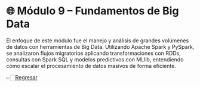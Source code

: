 # 🌐 Módulo 9 – Fundamentos de Big Data

El enfoque de este módulo fue el manejo y análisis de grandes volúmenes de datos con herramientas de Big Data. Utilizando Apache Spark y PySpark, se analizaron flujos migratorios aplicando transformaciones con RDDs, consultas con Spark SQL y modelos predictivos con MLlib, entendiendo cómo escalar el procesamiento de datos masivos de forma eficiente.

👉🏻[Regresar](https://github.com/AncorethaX/Portafolio-Bootcamp-Ciencia-de-Datos/tree/main)
